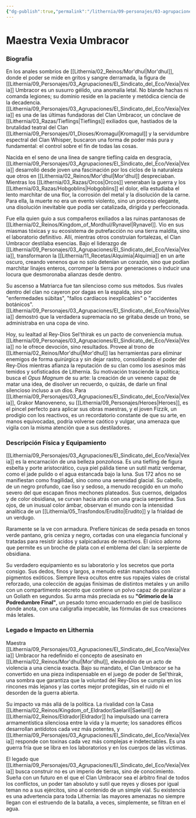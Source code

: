 ```yaml
---
{"dg-publish":true,"permalink":"/lithernia/09-personajes/03-agrupaciones/clan-umbracor/maestra-vexia-umbracor/","tags":["lithernia","personajes","Clan Umbracor","Mor'dhul","Tiefling","Alquimista"]}
---
```


# Maestra Vexia Umbracor

### Biografía

En los anales sombríos de [[Lithernia/02_Reinos/Mor'dhul\|Mor'dhul]], donde el poder se mide en gritos y sangre derramada, la figura de [[Lithernia/09_Personajes/03_Agrupaciones/El_Sindicato_del_Eco/Vexia\|Vexia]] Umbracor es un susurro gélido, una anomalía letal. No blande hachas ni comanda legiones; su dominio reside en la paciente y metódica ciencia de la decadencia. [[Lithernia/09_Personajes/03_Agrupaciones/El_Sindicato_del_Eco/Vexia\|Vexia]] es una de las últimas fundadoras del Clan Umbracor, un cónclave de [[Lithernia/03_Razas/Tieflings\|Tieflings]] exiliados que, hastiados de la brutalidad teatral del Clan [[Lithernia/09_Personajes/01_Dioses/Kromagul\|Kromagul]] y la servidumbre espectral del Clan Whisper, buscaron una forma de poder más pura y fundamental: el control sobre el fin de todas las cosas.

Nacida en el seno de una línea de sangre tiefling caída en desgracia, [[Lithernia/09_Personajes/03_Agrupaciones/El_Sindicato_del_Eco/Vexia\|Vexia]] desarrolló desde joven una fascinación por los ciclos de la naturaleza que otros en [[Lithernia/02_Reinos/Mor'dhul\|Mor'dhul]] despreciaban. Mientras los [[Lithernia/03_Razas/Orcos\|Orcos]] veneraban la guerra y los [[Lithernia/03_Razas/Hobgoblins\|Hobgoblins]] el dolor, ella estudiaba el lento marchitar de una flor, la corrosión del metal y la disolución de la carne. Para ella, la muerte no era un evento violento, sino un proceso elegante, una disolución inevitable que podía ser catalizada, dirigida y perfeccionada.

Fue ella quien guio a sus compañeros exiliados a las ruinas pantanosas de [[Lithernia/02_Reinos/Kingdom_of_Mordhul/Rynavel\|Rynavel]]. Vio en sus miasmas tóxicas y su ecosistema de putrefacción no una tierra maldita, sino el laboratorio definitivo. Allí, mientras otros construían fortalezas, el Clan Umbracor destilaba esencias. Bajo el liderazgo de [[Lithernia/09_Personajes/03_Agrupaciones/El_Sindicato_del_Eco/Vexia\|Vexia]], transformaron la [[Lithernia/11_Recetas/Alquimia\|Alquimia]] en un arte oscuro, creando venenos que no solo detenían un corazón, sino que podían marchitar linajes enteros, corromper la tierra por generaciones o inducir una locura que desmoronaba alianzas desde dentro.

Su ascenso a Matriarca fue tan silencioso como sus métodos. Sus rivales dentro del clan no cayeron por dagas en la espalda, sino por "enfermedades súbitas", "fallos cardíacos inexplicables" o "accidentes botánicos". [[Lithernia/09_Personajes/03_Agrupaciones/El_Sindicato_del_Eco/Vexia\|Vexia]] demostró que la verdadera supremacía no se gritaba desde un trono, se administraba en una copa de vino.

Hoy, su lealtad al Rey-Dios Sel'thirak es un pacto de conveniencia mutua. [[Lithernia/09_Personajes/03_Agrupaciones/El_Sindicato_del_Eco/Vexia\|Vexia]] no le ofrece devoción, sino resultados. Provee al trono de [[Lithernia/02_Reinos/Mor'dhul\|Mor'dhul]] las herramientas para eliminar enemigos de forma quirúrgica y sin dejar rastro, consolidando el poder del Rey-Dios mientras afianza la reputación de su clan como los asesinos más temidos y sofisticados de Lithernia. Su motivación trasciende la política; busca el *Opus Magnum* de su arte: la creación de un veneno capaz de matar una idea, de disolver un recuerdo, o quizás, de darle un final silencioso incluso a un dios. Para [[Lithernia/09_Personajes/03_Agrupaciones/El_Sindicato_del_Eco/Vexia\|Vexia]], Grakor Manoveneno, su [[Lithernia/09_Personajes/Heroes\|Heroes]], es el pincel perfecto para aplicar sus obras maestras, y el joven Fizzik, un prodigio con los reactivos, es un recordatorio constante de que su arte, en manos equivocadas, podría volverse caótico y vulgar, una amenaza que vigila con la misma atención que a sus destiladores.

### Descripción Física y Equipamiento

[[Lithernia/09_Personajes/03_Agrupaciones/El_Sindicato_del_Eco/Vexia\|Vexia]] es la encarnación de una belleza ponzoñosa. Es una tiefling de figura esbelta y porte aristocrático, cuya piel pálida tiene un sutil matiz verdemar, como el jade pulido o el agua estancada bajo la luna. Sus 172 años no se manifiestan como fragilidad, sino como una serenidad glacial. Su cabello, de un negro profundo, cae liso y sedoso, a menudo recogido en un moño severo del que escapan finos mechones plateados. Sus cuernos, delgados y de color obsidiana, se curvan hacia atrás con una gracia serpentina. Sus ojos, de un inusual color ámbar, observan el mundo con la intensidad analítica de un [[Lithernia/05_Trasfondos/Erudito\|Erudito]] y la frialdad de un verdugo.

Raramente se la ve con armadura. Prefiere túnicas de seda pesada en tonos verde pantano, gris ceniza y negro, cortadas con una elegancia funcional y tratadas para resistir ácidos y salpicaduras de reactivos. El único adorno que permite es un broche de plata con el emblema del clan: la serpiente de obsidiana.

Su verdadero equipamiento es su laboratorio y los secretos que porta consigo. Sus dedos, finos y largos, a menudo están manchados con pigmentos exóticos. Siempre lleva ocultos entre sus ropajes viales de cristal reforzado, una colección de agujas finísimas de distintos metales y un anillo con un compartimento secreto que contiene un polvo capaz de paralizar a un Goliath en segundos. Su arma más preciada es su **"Grimorio de la Podredumbre Final"**, un pesado tomo encuadernado en piel de basilisco donde anota, con una caligrafía impecable, las fórmulas de sus creaciones más letales.

### Legado e Impacto en Lithernia

Maestra [[Lithernia/09_Personajes/03_Agrupaciones/El_Sindicato_del_Eco/Vexia\|Vexia]] Umbracor ha redefinido el concepto de asesinato en [[Lithernia/02_Reinos/Mor'dhul\|Mor'dhul]], elevándolo de un acto de violencia a una ciencia exacta. Bajo su mandato, el Clan Umbracor se ha convertido en una pieza indispensable en el juego de poder de Sel'thirak, una sombra que garantiza que la voluntad del Rey-Dios se cumpla en los rincones más lejanos y las cortes mejor protegidas, sin el ruido ni el desorden de la guerra abierta.

Su impacto va más allá de la política. La rivalidad con la Casa [[Lithernia/02_Reinos/Kingdom_of_Eldrador/Saelaril\|Saelaril]] de [[Lithernia/02_Reinos/Eldrador\|Eldrador]] ha impulsado una carrera armamentística silenciosa entre la vida y la muerte; los sanadores élficos desarrollan antídotos cada vez más potentes, y [[Lithernia/09_Personajes/03_Agrupaciones/El_Sindicato_del_Eco/Vexia\|Vexia]] responde con toxinas cada vez más complejas e indetectables. Es una guerra fría que se libra en los laboratorios y en los cuerpos de las víctimas.

El legado que [[Lithernia/09_Personajes/03_Agrupaciones/El_Sindicato_del_Eco/Vexia\|Vexia]] busca construir no es un imperio de tierras, sino de conocimiento. Sueña con un futuro en el que el Clan Umbracor sea el árbitro final de todos los conflictos, un poder tan absoluto y sutil que reyes y dioses por igual teman no a sus ejércitos, sino al contenido de un simple vial. Su existencia es una advertencia para toda Lithernia: las mayores amenazas no siempre llegan con el estruendo de la batalla, a veces, simplemente, se filtran en el agua.

